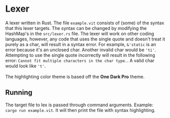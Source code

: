 # Lexer

A lexer written in Rust.
The file `example.vit` consists of (some) of the syntax that this lexer targets. The syntax can be changed by modifying the HashMap's in the `src/lexer.rs` file. The lexer will work on other coding languages, however, any code that uses the single quote and doesn't treat it purely as a char, will result in a syntax error. For example, `&'static` is an error because it's an unclosed char. Another invalid char would be `'ti'`. Attempting to use the single quote incorrectly will result in the following error: `Cannot fit multiple characters in the char type.`. A valid char would look like `'t'`.
<br><br>
The highlighting color theme is based off the <b>One Dark Pro</b> theme.

## Running

The target file to lex is passed through command arguments. Example: `cargo run example.vit`. It will then print the file with syntax highlighting.